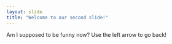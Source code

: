 ```yaml
---
layout: slide
title: "Welcome to our second slide!"
---
```

Am I supposed to be funny now?
Use the left arrow to go back!
